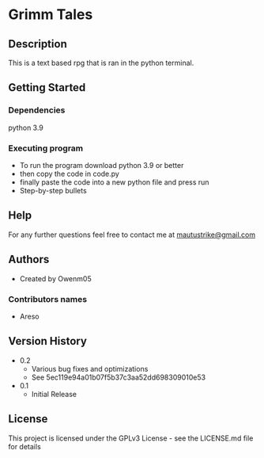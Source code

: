 # Grimm Tales

## Description

This is a text based rpg that is ran in the python terminal.

## Getting Started

### Dependencies

python 3.9

### Executing program

* To run the program download python 3.9 or better 
* then copy the code in code.py 
* finally paste the code into a new python file and press run
* Step-by-step bullets

## Help

For any further questions feel free to contact me at mautustrike@gmail.com

## Authors
* Created by Owenm05 

### Contributors names

* Areso

## Version History

* 0.2
    * Various bug fixes and optimizations
    * See 5ec119e94a01b07f5b37c3aa52dd698309010e53
* 0.1
    * Initial Release

## License

This project is licensed under the GPLv3 License - see the LICENSE.md file for details
